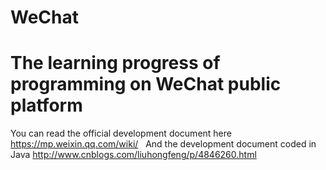 # WeChat
The learning progress of  programming on WeChat public platform
===
You can read the official development document here <html>https://mp.weixin.qq.com/wiki/</html>  
And the development document coded in Java <html>http://www.cnblogs.com/liuhongfeng/p/4846260.html</html>
